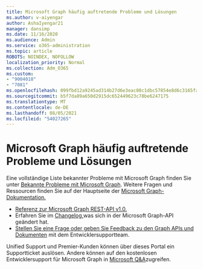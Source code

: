 ```yaml
---
title: Microsoft Graph häufig auftretende Probleme und Lösungen
ms.author: v-aiyengar
author: AshaIyengar21
manager: dansimp
ms.date: 11/16/2020
ms.audience: Admin
ms.service: o365-administration
ms.topic: article
ROBOTS: NOINDEX, NOFOLLOW
localization_priority: Normal
ms.collection: Adm_O365
ms.custom:
- "9004018"
- "7081"
ms.openlocfilehash: 099fbd12a9245ad314b27d6e3eac08c1dbc57854e8d6c3165fac81141d83bde6
ms.sourcegitcommit: b5f7da89a650d2915dc652449623c78be6247175
ms.translationtype: MT
ms.contentlocale: de-DE
ms.lasthandoff: 08/05/2021
ms.locfileid: "54027265"
---
```

# <a name="microsoft-graph-common-issues-and-resolutions"></a>Microsoft Graph häufig auftretende Probleme und Lösungen

Eine vollständige Liste bekannter Probleme mit Microsoft Graph finden Sie unter [Bekannte Probleme mit Microsoft Graph](https://docs.microsoft.com/graph/known-issues). Weitere Fragen und Ressourcen finden Sie auf der Hauptseite der [Microsoft Graph-Dokumentation.](https://docs.microsoft.com/graph/)

- [Referenz zur Microsoft Graph REST-API v1.0.](https://docs.microsoft.com/graph/api/overview?toc=.%2Fref%2Ftoc.json&view=graph-rest-1.0)
- Erfahren Sie im [Changelog,](https://docs.microsoft.com/graph/changelog)was sich in der Microsoft Graph-API geändert hat. 
- [Stellen Sie eine Frage oder geben Sie Feedback zu den Graph APIs und Dokumenten](https://aka.ms/GraphDeveloperSupport) mit dem Entwicklersupportteam.

Unified Support und Premier-Kunden können über dieses Portal ein Supportticket auslösen. Andere können auf den kostenlosen Entwicklersupport für Microsoft Graph in [Microsoft Q&A](https://aka.ms/AskGraph)zugreifen.
